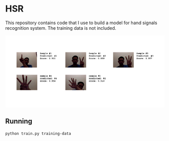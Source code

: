 # HSR

This repository contains code that I use to build a model for hand signals 
recognition system. The training data is not included. 

![Eval example](hsr-eval.png)

## Running

    python train.py training-data


